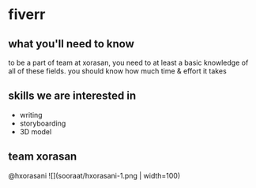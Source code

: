 # fiverr

## what you'll need to know

to be a part of team at xorasan, you need to at least a basic knowledge of all of these fields. you should know how much time & effort it takes

## skills we are interested in

* writing
* storyboarding
* 3D model

## team xorasan
@hxorasani
![](sooraat/hxorasani-1.png | width=100)



